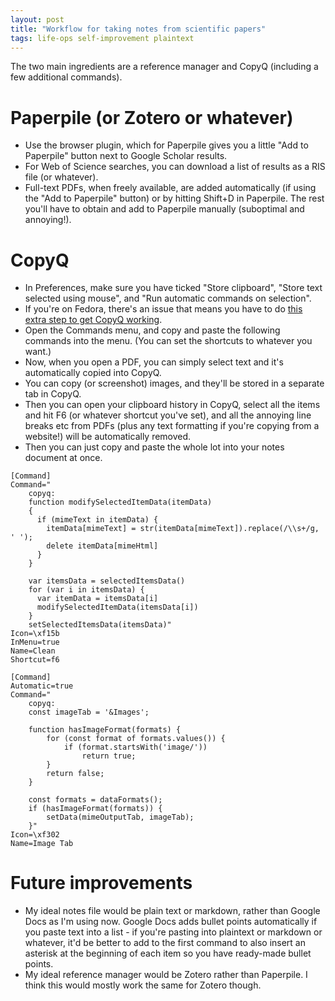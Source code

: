 ```yaml
---
layout: post
title: "Workflow for taking notes from scientific papers"
tags: life-ops self-improvement plaintext
---
```


The two main ingredients are a reference manager and CopyQ (including a few additional commands).

# Paperpile (or Zotero or whatever)
- Use the browser plugin, which for Paperpile gives you a little "Add to Paperpile" button next to Google Scholar results.
- For Web of Science searches, you can download a list of results as a RIS file (or whatever).
- Full-text PDFs, when freely available, are added automatically (if using the "Add to Paperpile" button) or by hitting Shift+D in Paperpile. The rest you'll have to obtain and add to Paperpile manually (suboptimal and annoying!).
# CopyQ
- In Preferences, make sure you have ticked "Store clipboard", "Store text selected using mouse", and "Run automatic commands on selection".
- If you're on Fedora, there's an issue that means you have to do [this extra step to get CopyQ working](https://copyq.readthedocs.io/en/latest/known-issues.html).
- Open the Commands menu, and copy and paste the following commands into the menu. (You can set the shortcuts to whatever you want.)
- Now, when you open a PDF, you can simply select text and it's automatically copied into CopyQ.
- You can copy (or screenshot) images, and they'll be stored in a separate tab in CopyQ.
- Then you can open your clipboard history in CopyQ, select all the items and hit F6 (or whatever shortcut you've set), and all the annoying line breaks etc from PDFs (plus any text formatting if you're copying from a website!) will be automatically removed.
- Then you can just copy and paste the whole lot into your notes document at once.

~~~
[Command]
Command="
    copyq:
    function modifySelectedItemData(itemData)
    {
      if (mimeText in itemData) {
        itemData[mimeText] = str(itemData[mimeText]).replace(/\\s+/g, ' ');
        delete itemData[mimeHtml]
      }
    }

    var itemsData = selectedItemsData()
    for (var i in itemsData) {
      var itemData = itemsData[i]
      modifySelectedItemData(itemsData[i])
    }
    setSelectedItemsData(itemsData)"
Icon=\xf15b
InMenu=true
Name=Clean
Shortcut=f6
~~~

~~~
[Command]
Automatic=true
Command="
    copyq:
    const imageTab = '&Images';

    function hasImageFormat(formats) {
        for (const format of formats.values()) {
            if (format.startsWith('image/'))
                return true;
        }
        return false;
    }

    const formats = dataFormats();
    if (hasImageFormat(formats)) {
        setData(mimeOutputTab, imageTab);
    }"
Icon=\xf302
Name=Image Tab
~~~

# Future improvements
- My ideal notes file would be plain text or markdown, rather than Google Docs as I'm using now. Google Docs adds bullet points automatically if you paste text into a list - if you're pasting into plaintext or markdown or whatever, it'd be better to add to the first command to also insert an asterisk at the beginning of each item so you have ready-made bullet points.
- My ideal reference manager would be Zotero rather than Paperpile. I think this would mostly work the same for Zotero though.
